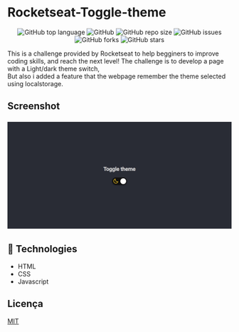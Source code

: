 # Rocketseat-Toggle-theme

<div align="center">

![GitHub top language](https://img.shields.io/github/languages/top/KaiqueMCR/Toggle-theme?color=%232965f1)
![GitHub](https://img.shields.io/github/license/KaiqueMCR/Toggle-theme
)
![GitHub repo size](https://img.shields.io/github/repo-size/KaiqueMCR/Toggle-theme
)
![GitHub issues](https://img.shields.io/github/issues/KaiqueMCR/Toggle-theme
)
![GitHub forks](https://img.shields.io/github/forks/KaiqueMCR/Toggle-theme
)
![GitHub stars](https://img.shields.io/github/stars/KaiqueMCR/Toggle-theme
)

</div>

This is a challenge provided by Rocketseat to help begginers to improve coding skills, and reach the next level!
The challenge is to develop a page with a Light/dark theme switch,<br> But also i added a feature that the webpage remember the theme selected using localstorage.

## Screenshot

<h3 align="center">
  <img src="assets/screenshot.jpg" alt="screenshot">
</h3>

## 👾 Technologies

- HTML
- CSS
- Javascript

## Licença

[MIT](https://choosealicense.com/licenses/mit/)
